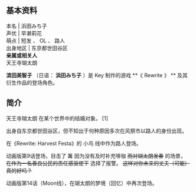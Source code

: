 **基本资料**  
---  
本名  |  浜田みち子   
声优  |  早濑莉花   
萌点  |  短发  、  OL  、  路人   
出身地区  |  东京都世田谷区   
**亲属或相关人**  
天王寺瑚太朗  
  
**滨田美智子** （日语： **浜田みち子** ）是  Key  制作的游戏 **《 Rewrite  》 ** 及其衍生作品的登场角色。

##  简介

天王寺瑚太朗  在某个世界中的结婚对象。  [1]

出身自东京都世田谷区，但不知出于何种原因多次在风祭市以路人的身份出现。

在《Rewrite: Harvest Festa》的  小鸟  线中作为路人登场。

动画版第9话登场，目击了  篝  因为没有及时补充啡咖 ~~而对瑚太朗发春~~ 的场景， ~~在作为一名善良公民的责任感驱使下~~ 选择了报警。
~~这样对你未来的丈夫（可能）真的好吗？~~

动画版第14话（Moon线），在瑚太朗的梦境（回忆）中再次登场。
